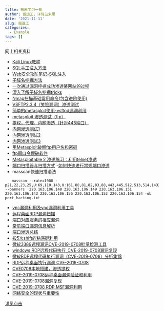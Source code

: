 ```yaml
---
title: 搬来学习一番
author: 搬运工，详情见末尾
date: '2021-11-11'
slug: 搬运工
categories:
  - Example
tags: []
---
```

网上相关资料

- [Kali Linux教程](https://www.it1352.com/OnLineTutorial/kali_linux/kali_linux_information_gathering_tools.html)
- [SQL手工注入方法](https://www.cnblogs.com/mutudou/p/11757182.html)
- [Web安全攻防笔记-SQL注入](https://www.cnblogs.com/zh2000/p/11778089.html)
- [子域名挖掘方法](https://blog.csdn.net/qq_43468607/article/details/97035484)
- [一次通过漏洞挖掘成功渗透某网站的过程](https://cloud.tencent.com/developer/article/1035284)
- [深入了解子域名挖掘tricks](https://www.cnblogs.com/linuxsec/articles/12019160.html)
- [Nmap扫描基础常用命令(包含进阶使用)](https://www.cnblogs.com/iAmSoScArEd/p/10585863.html)
- [VSFTP2.3.4（笑脸漏洞）渗透测试](https://www.cnblogs.com/Renqy/p/12660646.html)
- [简单的metasploit使用-vsftpd漏洞利用](https://blog.csdn.net/qq_24601451/article/details/82789719)
- [metasploit 渗透测试（ftp）](https://blog.csdn.net/xul2009/article/details/23596241?utm_medium=distribute.pc_relevant_t0.none-task-blog-BlogCommendFromMachineLearnPai2-1.edu_weight&depth_1-utm_source=distribute.pc_relevant_t0.none-task-blog-BlogCommendFromMachineLearnPai2-1.edu_weight)
- [提权，代理，内网渗透（针对445端口）](https://www.cnblogs.com/G-Shadow/p/10965035.html)
- [内网渗透测试1](https://www.cnblogs.com/wjw-zm/p/11677051.html)
- [内网渗透测试2](https://recomm.cnblogs.com/blogpost/12597399?page=3)
- [内网渗透测试3](http://www.zhoulingjie.com/server)
- [用Metasploit破解ftp用户名和密码](https://blog.csdn.net/qq_28409193/article/details/71565305?utm_medium=distribute.pc_relevant_download.none-task-blog-blogcommendfrombaidu-3.nonecase&depth_1-utm_source=distribute.pc_relevant_download.none-task-blog-blogcommendfrombaidu-3.nonecas)
- [ftp弱口令爆破软件](https://download.csdn.net/detail/a199141929/2829996)
- [Metasploitable 2 渗透练习：利用telnet渗透](https://www.jianshu.com/p/d10cae641bb6)
- [端口扫描器与扫描方式](http://www.wadn8.com/html/wlgz/wxwljs/10918.html) -[如何快速进行常规端口渗透](https://www.freebuf.com/column/150205.html)
- masscan快速扫描语法

```shell
   masscan --rate=1000 -p21,22,23,25,U:69,110,143,U:161,80,81,82,83,88,443,445,512,513,514,1433,1521,2082,2083,2181,2601,2604,3128,3690,4848,8088,8086,8081,8080,3306,5432,3389,5984,6379,7001,7002,8069,9200,9300,11211,10000,27017,27018,50000,50070,50030 --banners  220.163.106.148 220.163.106.149 220.163.106.151 220.163.106.143 220.163.106.156 220.163.106.152 220.163.106.154 -oL port_hacking.txt 
```

- [vnc漏洞利用及vnc漏洞利用工具](https://blog.foolbird.net/453.html)
- [远程桌面RDP漏洞扫描](https://github.com/robertdavidgraham/rdpscan)
- [端口对应服务的相应漏洞](https://www.cnblogs.com/jiangyatao/p/12193430.html)
- [常见端口漏洞信息解析](https://blog.csdn.net/zhouwei1221q/article/details/47806919?utm_source=blogxgwz5)
- [端口渗透总结](https://www.cnblogs.com/zhencool/p/11142278.html)
- [按5次shift的粘滞键利用](http://429006.com/article/technology/528.htm)
- [微软3389远程漏洞CVE-2019-0708批量检测工具](https://www.cnblogs.com/17bdw/p/11484160.html)
- [windows RDP远程代码执行_CVE-2019-0708漏洞复现](https://www.cnblogs.com/yuzly/p/11197021.html)
- [微软RDP远程代码执行漏洞（CVE-2019-0708）分析集锦](https://www.freebuf.com/vuls/205380.html)
- [RDP远程桌面执行漏洞 CVE-2019-0708](https://www.jianshu.com/p/400fc54b447f)
- [CVE0708本地搭建，渗透提权](https://www.jianshu.com/p/c7859788ff43)
- [CVE-2019-0708远程桌面漏洞验证和利用](https://www.jianshu.com/p/eff45e54da38)
- [CVE-2019-0708漏洞复现](https://blog.csdn.net/Becktick/article/details/91138712)
- [CVE-2019-0708 RDP MSF漏洞利用](https://www.cnblogs.com/Oran9e/p/11479575.html)
- [网络安全的现状与重要性](https://www.sohu.com/a/353272675_653604)

[详见点击](https://huangjianzone.netlify.app/post/2020/07/20/2020-yunnan-education-penetration-practice/)